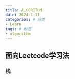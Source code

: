 ```yaml
---
title: ALGORITHM
date: 2024-1-11
categories: # 分类
- Learn
tags: # 标签
- algorithm
---
```


## 面向Leetcode学习法

### 栈
